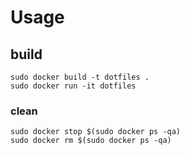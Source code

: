 # Usage
## build
```
sudo docker build -t dotfiles .
sudo docker run -it dotfiles
```

### clean
```
sudo docker stop $(sudo docker ps -qa)
sudo docker rm $(sudo docker ps -qa)
```


